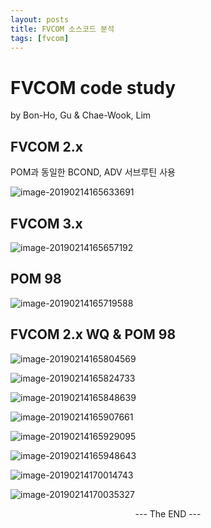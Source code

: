```yaml
---
layout: posts
title: FVCOM 소스코드 분석
tags: [fvcom]
---
```

# FVCOM code study

by Bon-Ho, Gu & Chae-Wook, Lim

## FVCOM 2.x

POM과 동일한 BCOND, ADV 서브루틴 사용

![image-20190214165633691](../assets/images/FVCOM/image-20190214165633691.png)

## FVCOM 3.x

![image-20190214165657192](../assets/images/FVCOM/image-20190214165657192.png)

## POM 98

![image-20190214165719588](../assets/images/FVCOM/image-20190214165719588.png)

## FVCOM 2.x WQ & POM 98

![image-20190214165804569](../assets/images/FVCOM/image-20190214165804569.png)

![image-20190214165824733](../assets/images/FVCOM/image-20190214165824733.png)

![image-20190214165848639](../assets/images/FVCOM/image-20190214165848639.png)

![image-20190214165907661](../assets/images/FVCOM/image-20190214165907661.png)

![image-20190214165929095](../assets/images/FVCOM/image-20190214165929095.png)

![image-20190214165948643](../assets/images/FVCOM/image-20190214165948643.png)

![image-20190214170014743](../assets/images/FVCOM/image-20190214170014743.png)

![image-20190214170035327](../assets/images/FVCOM/image-20190214170035327.png)



<center>--- The END ---</center>



